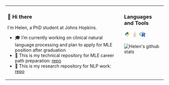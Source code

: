
<table>
  <tbody>
    <tr>
      <td valign="top">
        <h3>👋 Hi there</h3>
        <p>I'm Helen, a PhD student at Johns Hopkins.</p>
        <ul>
          <li>🎓 I’m currently working on clinical natural language processing and plan to apply for MLE position after graduation</li>
          <li>🔭 This is my technical repository for MLE career path preparation: <a href='https://github.com/tinghe14/MLE-Learner' target='_blank'>repo</a></li>
          <li>🌱 This is my research repository for NLP work: <a href='https://github.com/tinghe14/NER-RE-Papers' target='_blank'>repo</a></li>
          <!--<li>🌐 This is my medium posts(not maintain frequently compare to previous two repos): <a href="https://medium.com/@hetinghelen" target="_blank">https://medium.com/@hetinghelen</a><br /></li>-->
        </ul>
      </td>
      <td valign="top">
        <h3>Languages and Tools</h3>
        <code><img height="20" src="https://raw.githubusercontent.com/github/explore/80688e429a7d4ef2fca1e82350fe8e3517d3494d/topics/python/python.png"></code>
        <code><img height="20" src="https://raw.githubusercontent.com/github/explore/80688e429a7d4ef2fca1e82350fe8e3517d3494d/topics/java/java.png"></code>
        <code><img height="20" src="https://raw.githubusercontent.com/github/explore/80688e429a7d4ef2fca1e82350fe8e3517d3494d/topics/r/r.png"></code>
        <br />
        <br />
        <img alt="Helen's github stats" src="https://github-readme-stats.vercel.app/api?username=tinghe14&show_icons=true&count_private=true&include_all_commits=true&theme=github_dark" />
      </td>
    </tr>
  </tbody>
</table>
